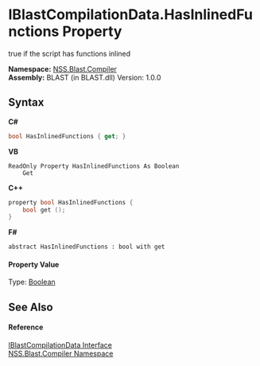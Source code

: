 # IBlastCompilationData.HasInlinedFunctions Property 
 

true if the script has functions inlined

**Namespace:**&nbsp;<a href="26a25caa-f50b-92ad-f15c-dbb9db1493ae.md">NSS.Blast.Compiler</a><br />**Assembly:**&nbsp;BLAST (in BLAST.dll) Version: 1.0.0

## Syntax

**C#**<br />
``` C#
bool HasInlinedFunctions { get; }
```

**VB**<br />
``` VB
ReadOnly Property HasInlinedFunctions As Boolean
	Get
```

**C++**<br />
``` C++
property bool HasInlinedFunctions {
	bool get ();
}
```

**F#**<br />
``` F#
abstract HasInlinedFunctions : bool with get

```


#### Property Value
Type: <a href="https://docs.microsoft.com/dotnet/api/system.boolean" target="_blank" rel="noopener noreferrer">Boolean</a>

## See Also


#### Reference
<a href="d2afd70e-15cd-df6e-c1b9-6e1d3e9552bd.md">IBlastCompilationData Interface</a><br /><a href="26a25caa-f50b-92ad-f15c-dbb9db1493ae.md">NSS.Blast.Compiler Namespace</a><br />